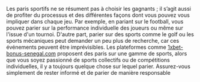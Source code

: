 Les paris sportifs ne se résument pas à choisir les gagnants ; il s’agit aussi de profiter du processus et des différentes façons dont vous pouvez vous impliquer dans chaque jeu. Par exemple, en pariant sur le football, vous pouvez parier sur la performance individuelle des joueurs ou même sur l'issue d'un tournoi. D'autre part, parier sur des sports comme le golf ou les sports mécaniques peut demander un peu plus de recherche, car ces événements peuvent être imprévisibles. Les plateformes comme [1xbet-bonus-senegal.com](https://1xbet-bonus-senegal.com/) proposent des paris sur une gamme de sports, alors que vous soyez passionné de sports collectifs ou de compétitions individuelles, il y a toujours quelque chose sur lequel parier. Assurez-vous simplement de rester informé et de parier de manière responsable